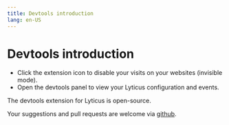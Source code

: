 ```yaml
---
title: Devtools introduction
lang: en-US
---
```


# Devtools introduction

* Click the extension icon to disable your visits on your websites (invisible mode).
* Open the devtools panel to view your Lyticus configuration and events.

The devtools extension for Lyticus is open-source.

Your suggestions and pull requests are welcome via [github](https://github.com/byteboomers/lyticus-devtools).

